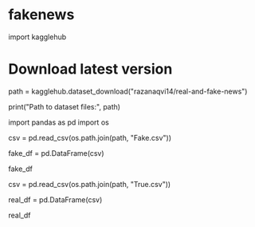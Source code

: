 # fakenews
import kagglehub

# Download latest version
path = kagglehub.dataset_download("razanaqvi14/real-and-fake-news")

print("Path to dataset files:", path)


import pandas as pd
import os

csv = pd.read_csv(os.path.join(path, "Fake.csv"))

fake_df = pd.DataFrame(csv)

fake_df

csv = pd.read_csv(os.path.join(path, "True.csv"))

real_df = pd.DataFrame(csv)

real_df
